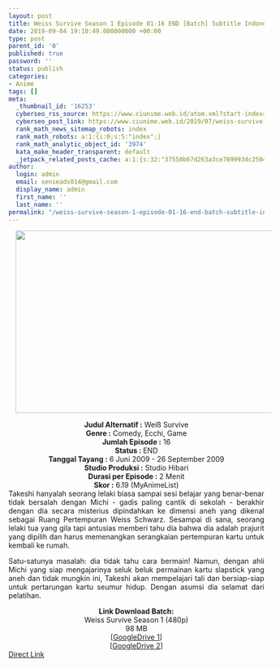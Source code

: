 ```yaml
---
layout: post
title: Weiss Survive Season 1 Episode 01-16 END [Batch] Subtitle Indonesia
date: 2019-09-04 19:10:49.000000000 +00:00
type: post
parent_id: '0'
published: true
password: ''
status: publish
categories:
- Anime
tags: []
meta:
  _thumbnail_id: '16253'
  cyberseo_rss_source: https://www.ciunime.web.id/atom.xml?start-index=3601&max-results=150
  cyberseo_post_link: https://www.ciunime.web.id/2019/07/weiss-survive-season-1-episode-01-16.html
  rank_math_news_sitemap_robots: index
  rank_math_robots: a:1:{i:0;s:5:"index";}
  rank_math_analytic_object_id: '3974'
  kata_make_header_transparent: default
  _jetpack_related_posts_cache: a:1:{s:32:"37550b67d263a3ce789993dc25046c5f";a:2:{s:7:"expires";i:1646983174;s:7:"payload";a:0:{}}}
author:
  login: admin
  email: senseads014@gmail.com
  display_name: admin
  first_name: ''
  last_name: ''
permalink: "/weiss-survive-season-1-episode-01-16-end-batch-subtitle-indonesia/"
---
```

<div class="separator" style="clear: both; text-align: center;"><a href="https://1.bp.blogspot.com/-EH2eYuxkzRQ/XTf1-y5CeiI/AAAAAAAAcgI/qEydqUQozjcmkAjXCwbve8FYY9ZWpJ9ZACLcBGAs/s1600/Weiss%2BSurvive%2BSeason%2B1.jpg" imageanchor="1" style="margin-left: 1em; margin-right: 1em;"><img border="0" data-original-height="720" data-original-width="1280" height="360" src="{{ site.baseurl }}/assets/2019/09/Weiss%2BSurvive%2BSeason%2B1.jpg" width="640" /></a></div>
<p>
<div style="text-align: center;"><b>Judul</b><b><b> Alternatif </b>:</b> Weiß Survive</div>
<div style="text-align: center;"><b><b>Genre :</b></b> Comedy, Ecchi, Game</div>
<div style="text-align: center;"><b>Jumlah Episode :</b> 16<br /><b>Status :&nbsp;</b>END<br /><b>Tanggal Tayang :</b> 6 Juni 2009 - 26 September 2009<br /><b>Studio Produksi :</b> Studio Hibari<br /><b>Durasi per Episode :</b> 2 Menit</div>
<div style="text-align: center;"><b>Skor :</b> 6.19 (MyAnimeList)</div>
<div style="text-align: center;"></div>
<div style="text-align: justify;"><span class="isi">Takeshi hanyalah seorang lelaki biasa sampai sesi belajar yang benar-benar tidak bersalah dengan Michi - gadis paling cantik di sekolah - berakhir dengan dia secara misterius dipindahkan ke dimensi aneh yang dikenal sebagai Ruang Pertempuran Weiss Schwarz. Sesampai di sana, seorang lelaki tua yang gila tapi antusias memberi tahu dia bahwa dia adalah prajurit yang dipilih dan harus memenangkan serangkaian pertempuran kartu untuk kembali ke rumah.</p>
<p>Satu-satunya masalah: dia tidak tahu cara bermain! Namun, dengan ahli Michi yang siap mengajarinya seluk beluk permainan kartu slapstick yang aneh dan tidak mungkin ini, Takeshi akan mempelajari tali dan bersiap-siap untuk pertarungan kartu seumur hidup. Dengan asumsi dia selamat dari pelatihan.</span></div>
<div style="text-align: justify;"></div>
<div style="text-align: justify;"></div>
<div style="text-align: center;"><b>Link Download Batch:</b></div>
<div style="text-align: center;">Weiss Survive Season 1 (480p)</div>
<div style="text-align: center;">
<div style="text-align: center;">
<div style="text-align: center;">98 MB</div>
<div style="text-align: center;">[<a href="https://drive.google.com/file/d/1ikCe96J2TPTTCCSFGU7Qay_ZeoKHkwqv/view" target="_blank" rel="noopener">GoogleDrive 1</a>]<br />[<a href="https://drive.google.com/file/d/1zgqesAE_5fF_NLFnEPZfMU3bz77qMyeR/view" target="_blank" rel="noopener">GoogleDrive 2</a>]</div>
</div>
</div>
<link rel="stylesheet" href="https://cdnjs.cloudflare.com/ajax/libs/font-awesome/4.7.0/css/font-awesome.min.css" />
<div class="divbtn"> <a href="https://handymansurrender.com/fihup8buzv?key=94550f7ce39444073321dde3b8782f97" class="btn"><i class="fa fa-download"></i> Direct Link</a> </div>
